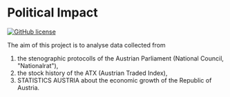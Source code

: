 # Political Impact

[![GitHub license](https://img.shields.io/badge/license-EUPL-blue.svg)](https://raw.githubusercontent.com/klukama/political-impact/main/LICENSE)

The aim of this project is to analyse data collected from 
1. the stenographic protocolls of the Austrian Parliament (National Council, "Nationalrat"),
2. the stock history of the ATX (Austrian Traded Index),
3. STATISTICS AUSTRIA about the economic growth of the Republic of Austria.